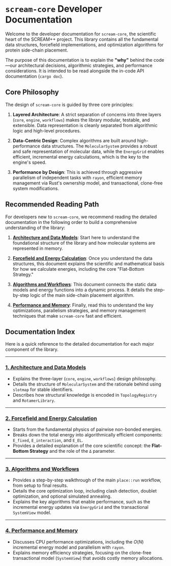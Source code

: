 # `scream-core` Developer Documentation

Welcome to the developer documentation for `scream-core`, the scientific heart of the SCREAM++ project. This library contains all the fundamental data structures, forcefield implementations, and optimization algorithms for protein side-chain placement.

The purpose of this documentation is to explain the **"why"** behind the code—our architectural decisions, algorithmic strategies, and performance considerations. It is intended to be read alongside the in-code API documentation (`cargo doc`).

## Core Philosophy

The design of `scream-core` is guided by three core principles:

1. **Layered Architecture**: A strict separation of concerns into three layers (`core`, `engine`, `workflows`) makes the library modular, testable, and extensible. Data representation is cleanly separated from algorithmic logic and high-level procedures.

2. **Data-Centric Design**: Complex algorithms are built around high-performance data structures. The `MolecularSystem` provides a robust and safe representation of molecular data, while the `EnergyGrid` enables efficient, incremental energy calculations, which is the key to the engine's speed.

3. **Performance by Design**: This is achieved through aggressive parallelism of independent tasks with `rayon`, efficient memory management via Rust's ownership model, and transactional, clone-free system modifications.

## Recommended Reading Path

For developers new to `scream-core`, we recommend reading the detailed documentation in the following order to build a comprehensive understanding of the library:

1. **[Architecture and Data Models](./01_architecture_and_data_models.md)**: Start here to understand the foundational structure of the library and how molecular systems are represented in memory.

2. **[Forcefield and Energy Calculation](./02_energy_calculation.md)**: Once you understand the data structures, this document explains the scientific and mathematical basis for how we calculate energies, including the core "Flat-Bottom Strategy."

3. **[Algorithms and Workflows](./03_algorithms_and_workflows.md)**: This document connects the static data models and energy functions into a dynamic process. It details the step-by-step logic of the main side-chain placement algorithm.

4. **[Performance and Memory](./04_performance_and_memory.md)**: Finally, read this to understand the key optimizations, parallelism strategies, and memory management techniques that make `scream-core` fast and efficient.

## Documentation Index

Here is a quick reference to the detailed documentation for each major component of the library.

---

### **[1. Architecture and Data Models](./01_architecture_and_data_models.md)**

- Explains the three-layer (`core`, `engine`, `workflows`) design philosophy.
- Details the structure of `MolecularSystem` and the rationale behind using `slotmap` for stable identifiers.
- Describes how structural knowledge is encoded in `TopologyRegistry` and `RotamerLibrary`.

---

### **[2. Forcefield and Energy Calculation](./02_energy_calculation.md)**

- Starts from the fundamental physics of pairwise non-bonded energies.
- Breaks down the total energy into algorithmically efficient components: `E_fixed`, `E_interaction`, and `E_EL`.
- Provides a detailed explanation of the core scientific concept: the **Flat-Bottom Strategy** and the role of the `Δ` parameter.

---

### **[3. Algorithms and Workflows](./03_algorithms_and_workflows.md)**

- Provides a step-by-step walkthrough of the main `place::run` workflow, from setup to final results.
- Details the core optimization loop, including clash detection, doublet optimization, and optional simulated annealing.
- Explains the key algorithms that enable performance, such as the incremental energy updates via `EnergyGrid` and the transactional `SystemView` model.

---

### **[4. Performance and Memory](./04_performance_and_memory.md)**

- Discusses CPU performance optimizations, including the $O(N)$ incremental energy model and parallelism with `rayon`.
- Explains memory efficiency strategies, focusing on the clone-free transactional model (`SystemView`) that avoids costly memory allocations.
